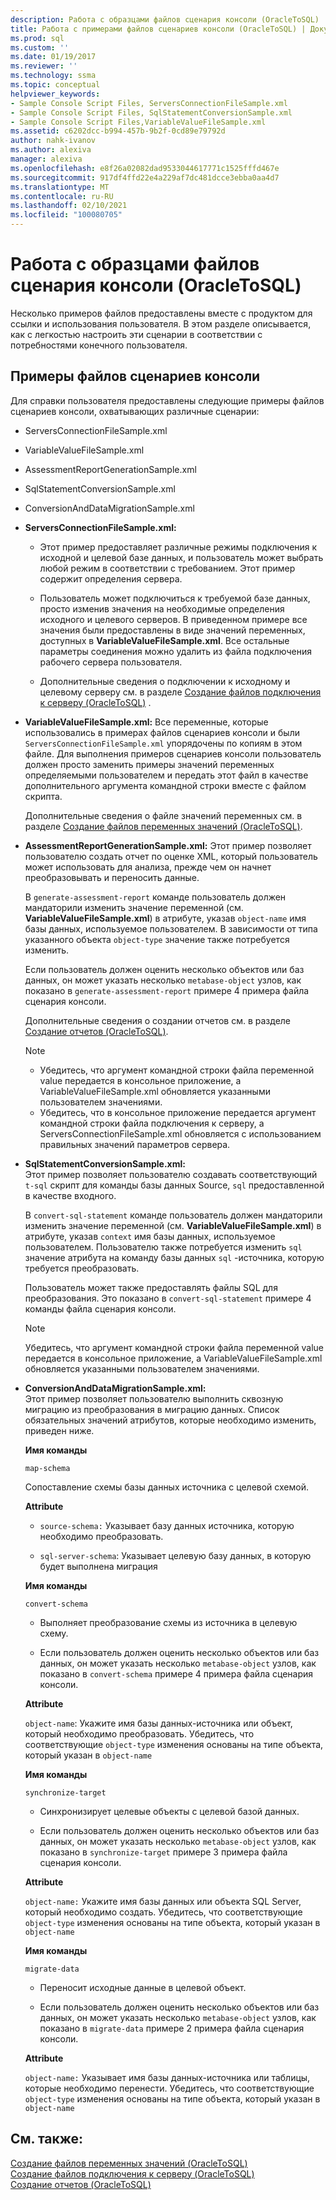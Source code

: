 ```yaml
---
description: Работа с образцами файлов сценария консоли (OracleToSQL)
title: Работа с примерами файлов сценариев консоли (OracleToSQL) | Документация Майкрософт
ms.prod: sql
ms.custom: ''
ms.date: 01/19/2017
ms.reviewer: ''
ms.technology: ssma
ms.topic: conceptual
helpviewer_keywords:
- Sample Console Script Files, ServersConnectionFileSample.xml
- Sample Console Script Files, SqlStatementConversionSample.xml
- Sample Console Script Files,VariableValueFileSample.xml
ms.assetid: c6202dcc-b994-457b-9b2f-0cd89e79792d
author: nahk-ivanov
ms.author: alexiva
manager: alexiva
ms.openlocfilehash: e8f26a02082dad9533044617771c1525fffd467e
ms.sourcegitcommit: 917df4ffd22e4a229af7dc481dcce3ebba0aa4d7
ms.translationtype: MT
ms.contentlocale: ru-RU
ms.lasthandoff: 02/10/2021
ms.locfileid: "100080705"
---
```

# <a name="working-with-the-sample-console-script-files-oracletosql"></a>Работа с образцами файлов сценария консоли (OracleToSQL)
Несколько примеров файлов предоставлены вместе с продуктом для ссылки и использования пользователя. В этом разделе описывается, как с легкостью настроить эти сценарии в соответствии с потребностями конечного пользователя.  
  
## <a name="sample-console-script-files"></a>Примеры файлов сценариев консоли  
Для справки пользователя предоставлены следующие примеры файлов сценариев консоли, охватывающих различные сценарии:  
  
-   ServersConnectionFileSample.xml  
  
-   VariableValueFileSample.xml  
  
-   AssessmentReportGenerationSample.xml  
  
-   SqlStatementConversionSample.xml  
  
-   ConversionAndDataMigrationSample.xml  
  
-   **ServersConnectionFileSample.xml:**  
  
    -   Этот пример предоставляет различные режимы подключения к исходной и целевой базе данных, и пользователь может выбрать любой режим в соответствии с требованием. Этот пример содержит определения сервера.  
  
    -   Пользователь может подключиться к требуемой базе данных, просто изменив значения на необходимые определения исходного и целевого серверов. В приведенном примере все значения были предоставлены в виде значений переменных, доступных в **VariableValueFileSample.xml**.  Все остальные параметры соединения можно удалить из файла подключения рабочего сервера пользователя.  
  
    -   Дополнительные сведения о подключении к исходному и целевому серверу см. в разделе [Создание файлов подключения к серверу &#40;OracleToSQL&#41;](../../ssma/oracle/creating-the-server-connection-files-oracletosql.md) .  
  
-   **VariableValueFileSample.xml:** Все переменные, которые использовались в примерах файлов сценариев консоли и были `ServersConnectionFileSample.xml` упорядочены по копиям в этом файле. Для выполнения примеров сценариев консоли пользователь должен просто заменить примеры значений переменных определяемыми пользователем и передать этот файл в качестве дополнительного аргумента командной строки вместе с файлом скрипта.  
  
    Дополнительные сведения о файле значений переменных см. в разделе [Создание файлов переменных значений &#40;OracleToSQL&#41;](../../ssma/oracle/creating-variable-value-files-oracletosql.md).  
  
-   **AssessmentReportGenerationSample.xml:** Этот пример позволяет пользователю создать отчет по оценке XML, который пользователь может использовать для анализа, прежде чем он начнет преобразовывать и переносить данные.  
  
    В `generate-assessment-report` команде пользователь должен мандаторили изменить значение переменной (см. **VariableValueFileSample.xml**) в атрибуте, указав `object-name` имя базы данных, используемое пользователем. В зависимости от типа указанного объекта `object-type` значение также потребуется изменить.  
  
    Если пользователь должен оценить несколько объектов или баз данных, он может указать несколько `metabase-object` узлов, как показано в `generate-assessment-report` примере 4 примера файла сценария консоли.  
  
    Дополнительные сведения о создании отчетов см. в разделе [Создание отчетов &#40;OracleToSQL&#41;](../../ssma/oracle/generating-reports-oracletosql.md).  
  
    > [!NOTE]  
    > -   Убедитесь, что аргумент командной строки файла переменной value передается в консольное приложение, а VariableValueFileSample.xml обновляется указанными пользователем значениями.  
    > -   Убедитесь, что в консольное приложение передается аргумент командной строки файла подключения к серверу, а ServersConnectionFileSample.xml обновляется с использованием правильных значений параметров сервера.  
  
-   **SqlStatementConversionSample.xml:**  
    Этот пример позволяет пользователю создавать соответствующий `t-sql` скрипт для команды базы данных Source, `sql` предоставленной в качестве входного.  
  
    В `convert-sql-statement` команде пользователь должен мандаторили изменить значение переменной (см. **VariableValueFileSample.xml**) в атрибуте, указав `context` имя базы данных, используемое пользователем. Пользователю также потребуется изменить `sql` значение атрибута на команду базы данных `sql` -источника, которую требуется преобразовать.  
  
    Пользователь может также предоставлять файлы SQL для преобразования. Это показано в `convert-sql-statement` примере 4 команды файла сценария консоли.  
  
    > [!NOTE]  
    > Убедитесь, что аргумент командной строки файла переменной value передается в консольное приложение, а VariableValueFileSample.xml обновляется указанными пользователем значениями.  
  
-   **ConversionAndDataMigrationSample.xml:**  
     Этот пример позволяет пользователю выполнить сквозную миграцию из преобразования в миграцию данных. Список обязательных значений атрибутов, которые необходимо изменить, приведен ниже.  
  
    **Имя команды**  
  
    `map-schema`  
  
    Сопоставление схемы базы данных источника с целевой схемой.  
  
    **Attribute**  
  
    -   `source-schema:` Указывает базу данных источника, которую необходимо преобразовать.  
  
    -   `sql-server-schema`: Указывает целевую базу данных, в которую будет выполнена миграция  
  
    **Имя команды**  
  
    `convert-schema`  
  
    -   Выполняет преобразование схемы из источника в целевую схему.  
  
    -   Если пользователь должен оценить несколько объектов или баз данных, он может указать несколько `metabase-object` узлов, как показано в `convert-schema` примере 4 примера файла сценария консоли.  
  
    **Attribute**  
  
    `object-name`: Укажите имя базы данных-источника или объект, который необходимо преобразовать. Убедитесь, что соответствующие `object-type` изменения основаны на типе объекта, который указан в `object-name`  
  
    **Имя команды**  
  
    `synchronize-target`  
  
    -   Синхронизирует целевые объекты с целевой базой данных.  
  
    -   Если пользователь должен оценить несколько объектов или баз данных, он может указать несколько `metabase-object` узлов, как показано в `synchronize-target` примере 3 примера файла сценария консоли.  
  
    **Attribute**  
  
    `object-name:` Укажите имя базы данных или объекта SQL Server, который необходимо создать. Убедитесь, что соответствующие `object-type` изменения основаны на типе объекта, который указан в `object-name`  
  
    **Имя команды**  
  
    `migrate-data`  
  
    -   Переносит исходные данные в целевой объект.  
  
    -   Если пользователь должен оценить несколько объектов или баз данных, он может указать несколько `metabase-object` узлов, как показано в `migrate-data` примере 2 примера файла сценария консоли.  
  
    **Attribute**  
  
    `object-name:` Указывает имя базы данных-источника или таблицы, которые необходимо перенести. Убедитесь, что соответствующие `object-type` изменения основаны на типе объекта, который указан в `object-name`  
  
## <a name="see-also"></a>См. также:  
[Создание файлов переменных значений &#40;OracleToSQL&#41;](../../ssma/oracle/creating-variable-value-files-oracletosql.md)  
[Создание файлов подключения к серверу &#40;OracleToSQL&#41;](../../ssma/oracle/creating-the-server-connection-files-oracletosql.md)  
[Создание отчетов &#40;OracleToSQL&#41;](../../ssma/oracle/generating-reports-oracletosql.md)  
  
